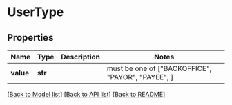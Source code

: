 # UserType


## Properties
Name | Type | Description | Notes
------------ | ------------- | ------------- | -------------
**value** | **str** |  |  must be one of ["BACKOFFICE", "PAYOR", "PAYEE", ]

[[Back to Model list]](../README.md#documentation-for-models) [[Back to API list]](../README.md#documentation-for-api-endpoints) [[Back to README]](../README.md)


